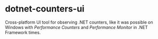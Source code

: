 # dotnet-counters-ui

Cross-platform UI tool for observing .NET counters, like it was possible on Windows with *Performance Counters* and *Performance Monitor* in .NET Framework times.
